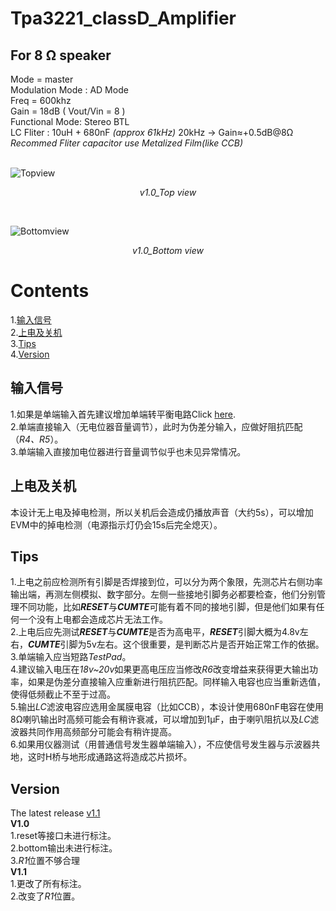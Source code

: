 # Tpa3221_classD_Amplifier 
## For 8 Ω speaker
Mode = master <br>
Modulation Mode : AD Mode<br>
Freq = 600khz <br>
Gain = 18dB  ( Vout/Vin = 8 ) <br>
Functional Mode: Stereo BTL <br>
LC Fliter : 10uH + 680nF *(approx 61kHz)* 20kHz -> Gain≈+0.5dB@8Ω<br>
*Recommed Fliter capacitor use Metalized Film(like CCB)*<br><br>


![Topview](https://raw.githubusercontent.com/huhu6608/Tpa3221_classD_Amp/main/asserts/Top.jpg)
*<p align="center">v1.0_Top view</p>*<br>

![Bottomview](https://raw.githubusercontent.com/huhu6608/Tpa3221_classD_Amp/main/asserts/Bottom.jpg)
*<p align="center">v1.0_Bottom view</p>*

# Contents
1.[输入信号](#输入信号)<br>
2.[上电及关机](#上电及关机)<br>
3.[Tips](#Tips)<br>
4.[Version](#Version)<br>











## 输入信号 
1.如果是单端输入首先建议增加单端转平衡电路Click [here](https://github.com/huhu6608/Audio_SE_to_Diff).<br>
2.单端直接输入（无电位器音量调节），此时为伪差分输入，应做好阻抗匹配（*R4、R5*）。<br>
3.单端输入直接加电位器进行音量调节似乎也未见异常情况。<br>
## 上电及关机
本设计无上电及掉电检测，所以关机后会造成仍播放声音（大约5s），可以增加EVM中的掉电检测（电源指示灯仍会15s后完全熄灭）。<br>
## Tips
1.上电之前应检测所有引脚是否焊接到位，可以分为两个象限，先测芯片右侧功率输出端，再测左侧模拟、数字部分。左侧一些接地引脚务必都要检查，他们分别管理不同功能，比如***RESET***与***CUMTE***可能有着不同的接地引脚，但是他们如果有任何一个没有上电都会造成芯片无法工作。<br>
2.上电后应先测试***RESET***与***CUMTE***是否为高电平，***RESET***引脚大概为4.8v左右，***CUMTE***引脚为5v左右。这个很重要，是判断芯片是否开始正常工作的依据。<br>
3.单端输入应当短路*TestPad*。<br>
4.建议输入电压在*18v~20v*如果更高电压应当修改*R6*改变增益来获得更大输出功率，如果是伪差分直接输入应重新进行阻抗匹配。同样输入电容也应当重新选值，使得低频截止不至于过高。<br>
5.输出*LC*滤波电容应选用金属膜电容（比如CCB），本设计使用680nF电容在使用8Ω喇叭输出时高频可能会有稍许衰减，可以增加到1μF，由于喇叭阻抗以及*LC*滤波器共同作用高频部分可能会有稍许提高。<br>
6.如果用仪器测试（用普通信号发生器单端输入），不应使信号发生器与示波器共地，这时H桥与地形成通路这将造成芯片损坏。<br>

## Version
The latest release [v1.1](https://github.com/huhu6608/Tpa3221_classD_Amp/releases/tag/V1.1)<br>
**V1.0**<br>
1.reset等接口未进行标注。<br>
2.bottom输出未进行标注。<br>
3.*R1*位置不够合理<br>
**V1.1**<br>
1.更改了所有标注。<br>
2.改变了*R1*位置。<br>
